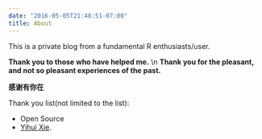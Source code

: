 ```yaml
---
date: "2016-05-05T21:48:51-07:00"
title: About
---
```



This is a private blog from a fundamental R enthusiasts/user.

**Thank you to those who have helped me.** \n
**Thank you for the pleasant, and not so pleasant experiences of the past.**

**感谢有你在**


Thank you list(not limited to the list):
- Open Source
- [Yihui Xie](https://yihui.org/en/about/).
